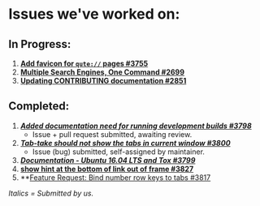 # Issues we've worked on:

## In Progress:

1. **[Add favicon for `qute://` pages #3755](https://github.com/qutebrowser/qutebrowser/issues/3755)**
2. **[Multiple Search Engines, One Command #2699](https://github.com/qutebrowser/qutebrowser/issues/2699)**
3. **[Updating CONTRIBUTING documentation #2851](https://github.com/qutebrowser/qutebrowser/issues/2851)**

## Completed:

1. ***[Added documentation need for running development builds #3798](https://github.com/qutebrowser/qutebrowser/issues/3795)***
     * Issue + pull request submitted, awaiting review.
2. ***[Tab-take should not show the tabs in current window #3800](https://github.com/qutebrowser/qutebrowser/issues/3800)***
    * Issue (bug) submitted, self-assigned by maintainer.
3. ***[Documentation - Ubuntu 16.04 LTS and Tox #3799](https://github.com/qutebrowser/qutebrowser/issues/3799)***
4. **[show hint at the bottom of link out of frame #3827](https://github.com/qutebrowser/qutebrowser/issues/3810)**
5. **[Feature Request: Bind number row keys to tabs #3817](https://github.com/qutebrowser/qutebrowser/issues/3817)

*Italics = Submitted by us.*
